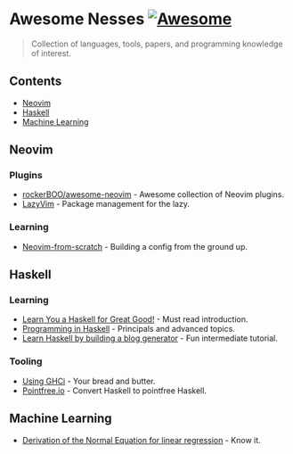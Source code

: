<!-- lint ignore awesome-git-repo-age -->

# Awesome Nesses [![Awesome](https://cdn.rawgit.com/sindresorhus/awesome/d7305f38d29fed78fa85652e3a63e154dd8e8829/media/badge.svg)](https://github.com/sindresorhus/awesome)

> Collection of languages, tools, papers, and programming knowledge of interest.

<!-- Uncomment the awesome badge when the repository is added to awesome main list.
[![Awesome](https://awesome.re/badge-flat.svg)](https://awesome.re)
-->

## Contents

- [Neovim](#neovim)
- [Haskell](#haskell)
- [Machine Learning](#machine-learning)

## Neovim

### Plugins

- [rockerBOO/awesome-neovim](https://github.com/rockerBOO/awesome-neovim) - Awesome collection of Neovim plugins.
- [LazyVim](https://github.com/LazyVim/LazyVim) - Package management for the lazy.

### Learning

- [Neovim-from-scratch](https://github.com/LunarVim/Neovim-from-scratch) - Building a config from the ground up.

## Haskell

### Learning

- [Learn You a Haskell for Great Good!](http://learnyouahaskell.com/chapters) - Must read introduction.
- [Programming in Haskell](https://www.cs.nott.ac.uk/~pszgmh/pih.html) - Principals and advanced topics.
- [Learn Haskell by building a blog generator](https://lhbg-book.link/) - Fun intermediate tutorial.

### Tooling 

- [Using GHCi](https://downloads.haskell.org/ghc/latest/docs/users_guide/ghci.html) - Your bread and butter.
- [Pointfree.io](https://pointfree.io/) - Convert Haskell to pointfree Haskell.

## Machine Learning 

- [Derivation of the Normal Equation for linear regression](https://eli.thegreenplace.net/2014/derivation-of-the-normal-equation-for-linear-regression/) - Know it.
